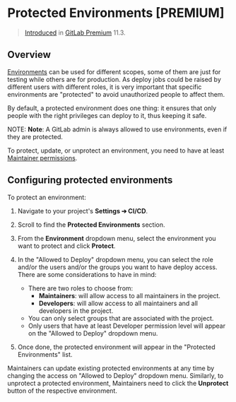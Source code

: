 # Protected Environments **[PREMIUM]**

> [Introduced][6303] in [GitLab Premium][ee] 11.3.

## Overview

[Environments](../environments.md) can be used for different scopes, some of
them are just for testing while others are for production. As deploy jobs could
be raised by different users with different roles, it is very important that
specific environments are "protected" to avoid unauthorized people to affect them.

By default, a protected environment does one thing: it ensures that only people
with the right privileges can deploy to it, thus keeping it safe.

NOTE: **Note**:
A GitLab admin is always allowed to use environments, even if they are protected.

To protect, update, or unprotect an environment, you need to have at least
[Maintainer permissions](../../user/permissions.md).

## Configuring protected environments

To protect an environment:

1. Navigate to your project's **Settings ➔ CI/CD**.
1. Scroll to find the **Protected Environments** section.
1. From the **Environment** dropdown menu, select the environment you want to protect and
   click **Protect**.
1. In the "Allowed to Deploy" dropdown menu, you can select the role and/or the
   users and/or the groups you want to have deploy access. There are some
   considerations to have in mind:
    - There are two roles to choose from:
      - **Maintainers**: will allow access to all maintainers in the project.
      - **Developers**: will allow access to all maintainers and all developers in the project.
    - You can only select groups that are associated with the project.
    - Only users that have at least Developer permission level will appear on
      the "Allowed to Deploy" dropdown menu.

1. Once done, the protected environment will appear in the "Protected Environments"
   list.

Maintainers can update existing protected environments at any time
by changing the access on "Allowed to Deploy" dropdown menu. Similarly,
to unprotect a protected environment, Maintainers need to click the
**Unprotect** button of the respective environment.

[ee]: https://about.gitlab.com/pricing/
[6303]: https://gitlab.com/gitlab-org/gitlab-ee/merge_requests/6303
